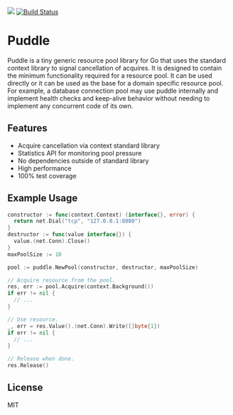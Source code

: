 [![](https://godoc.org/github.com/jackc/puddle?status.svg)](https://godoc.org/github.com/jackc/puddle)
[![Build Status](https://travis-ci.org/jackc/puddle.svg)](https://travis-ci.org/jackc/puddle)

# Puddle

Puddle is a tiny generic resource pool library for Go that uses the standard
context library to signal cancellation of acquires. It is designed to contain
the minimum functionality required for a resource pool. It can be used directly
or it can be used as the base for a domain specific resource pool. For example,
a database connection pool may use puddle internally and implement health checks
and keep-alive behavior without needing to implement any concurrent code of its
own.

## Features

* Acquire cancellation via context standard library
* Statistics API for monitoring pool pressure
* No dependencies outside of standard library
* High performance
* 100% test coverage

## Example Usage

```go
constructor := func(context.Context) (interface{}, error) {
  return net.Dial("tcp", "127.0.0.1:8080")
}
destructor := func(value interface{}) {
  value.(net.Conn).Close()
}
maxPoolSize := 10

pool := puddle.NewPool(constructor, destructor, maxPoolSize)

// Acquire resource from the pool.
res, err := pool.Acquire(context.Background())
if err != nil {
  // ...
}

// Use resource.
_, err = res.Value().(net.Conn).Write([]byte{1})
if err != nil {
  // ...
}

// Release when done.
res.Release()

```

## License

MIT
